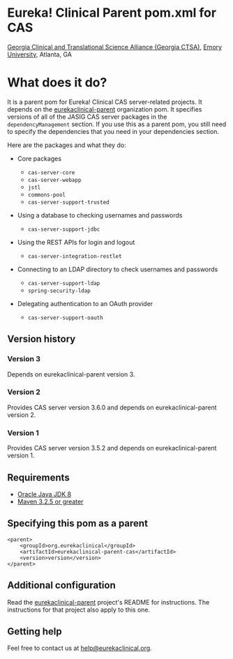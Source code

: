 # Eureka! Clinical Parent pom.xml for CAS
[Georgia Clinical and Translational Science Alliance (Georgia CTSA)](http://www.georgiactsa.org), [Emory University](http://www.emory.edu), Atlanta, GA

# What does it do?
It is a parent pom for Eureka! Clinical CAS server-related projects. It depends on the [eurekaclinical-parent](https://github.com/eurekaclinical/eurekaclinical-parent) organization pom. It specifies versions of all of the JASIG CAS server packages in the `dependencyManagement` section. If you use this as a parent pom, you still need to specify the dependencies that you need in your dependencies section.

Here are the packages and what they do:

* Core packages
  * `cas-server-core`
  * `cas-server-webapp`
  * `jstl`
  * `commons-pool`
  * `cas-server-support-trusted`

* Using a database to checking usernames and passwords
  * `cas-server-support-jdbc`

* Using the REST APIs for login and logout
  * `cas-server-integration-restlet`
  
* Connecting to an LDAP directory to check usernames and passwords
  * `cas-server-support-ldap`
  * `spring-security-ldap`
  
* Delegating authentication to an OAuth provider
  * `cas-server-support-oauth`
  


## Version history
### Version 3
Depends on eurekaclinical-parent version 3.

### Version 2
Provides CAS server version 3.6.0 and depends on eurekaclinical-parent version 2.

### Version 1
Provides CAS server version 3.5.2 and depends on eurekaclinical-parent version 1.

## Requirements
* [Oracle Java JDK 8](http://www.oracle.com/technetwork/java/javase/overview/index.html)
* [Maven 3.2.5 or greater](https://maven.apache.org)

## Specifying this pom as a parent
```
<parent>
    <groupId>org.eurekaclinical</groupId>
    <artifactId>eurekaclinical-parent-cas</artifactId>
    <version>version</version>
</parent>
```

## Additional configuration
Read the [eurekaclinical-parent](https://github.com/eurekaclinical/eurekaclinical-parent) project's README for instructions. The instructions for that project also apply to this one.

## Getting help
Feel free to contact us at help@eurekaclinical.org.
